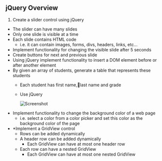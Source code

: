 ## jQuery Overview

1. Create a slider control using jQuery
  * The slider can have many slides
  * Only one slide is visible at a time
  * Each slide contains HTML code
    * i.e. it can contain images, forms, divs, headers, links, etc…
  * Implement functionality for changing the visible slide after 5 seconds
  * Create buttons for next and previous slide
* Using jQuery implement functionality to insert a DOM element before or after another element
* By given an array of students, generate a table that represents these students
  * Each student has first name,last name and grade
  * Use jQuery

    ![Screenshot](https://raw.githubusercontent.com/flextry/Telerik-Academy/master/Web%20Design%20&%20Development/4.%20JavaScript%20UI%20&%20DOM/09.%20jQuery%20Overview/03.%20Student%20table/index.png) 
* Implement functionality to change the background color of a web page
  * i.e. select a color from a color picker and set this color as the background color of the page
* *Implement a GridView control
  * Rows can be added dynamically
  * A header row can be added dynamically
    * Each GridView can have at most one header row
  * Each row can have  a nested GridView
    * Each GridView can have at most one nested GridView
  


